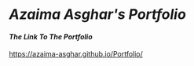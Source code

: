 # *Azaima Asghar's Portfolio*

#### *The Link To The Portfolio*

https://azaima-asghar.github.io/Portfolio/
